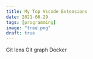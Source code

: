 ```yaml
---
title: My Top Vscode Extensions
date: 2021-06-29
tags: [programming]
image: "tree.png"
draft: true
---
```


Git lens
Git graph
Docker